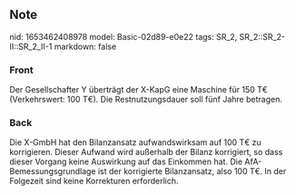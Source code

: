 ## Note
nid: 1653462408978
model: Basic-02d89-e0e22
tags: SR_2, SR_2::SR_2-II::SR_2_II-1
markdown: false

### Front
Der Gesellschafter Y überträgt der X-KapG eine Maschine für 150 T€ (Verkehrswert: 100 T€). Die Restnutzungsdauer soll fünf Jahre betragen.

### Back
Die X-GmbH hat den Bilanzansatz aufwandswirksam auf 100 T€ zu korrigieren. Dieser Aufwand wird außerhalb der Bilanz korrigiert, so dass dieser Vorgang keine Auswirkung auf das Einkommen hat. Die AfA-Bemessungsgrundlage ist der korrigierte Bilanzansatz, also 100 T€. In der Folgezeit sind keine Korrekturen erforderlich.
